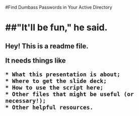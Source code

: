 #Find Dumbass Passwords in Your Active Directory<h1>
##"It'll be fun," he said.<h2>

Hey! This is a readme file.

It needs things like 

    * What this presentation is about;
    * Where to get the slide deck;
    * How to use the script here;
    * Other files that might be useful (or necessary!);
    * Other helpful resources.
